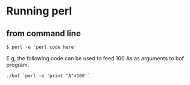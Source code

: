 # Running perl

## from command line

```
$ perl -e 'perl code here'
```

E.g, the following code can be used to feed 100 As as arguments
to bof program.

```
./bof `perl -e 'print "A"x100'`
```
